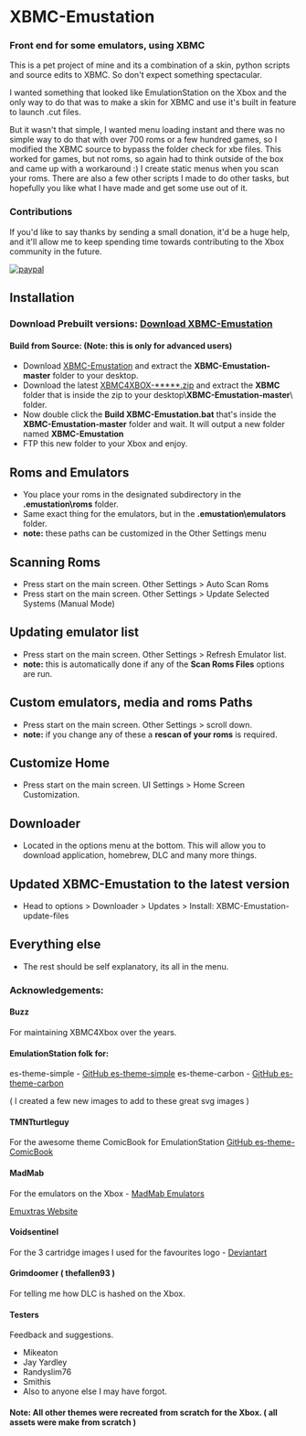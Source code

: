 # XBMC-Emustation

### Front end for some emulators, using XBMC

 This is a pet project of mine and its a combination of a skin, python scripts and source edits to XBMC. So don't expect something spectacular.

 I wanted something that looked like EmulationStation on the Xbox and the only way to do that was to make a skin for XBMC and use it's built in feature to launch .cut files.
 
 But it wasn't that simple, I wanted menu loading instant and there was no simple way to do that with over 700 roms or a few hundred games, so I modified the XBMC source to bypass the folder check for xbe files. This worked for games, but not roms, so again had to think outside of the box and came up with a workaround :) I create static menus when you scan your roms. There are also a few other scripts I made to do other tasks, but hopefully you like what I have made and get some use out of it.

### Contributions
 If you'd like to say thanks by sending a small donation, it'd be a huge help, and it'll allow me to keep spending time towards contributing to the Xbox community in the future.

[![paypal](https://www.paypalobjects.com/en_US/i/btn/btn_donateCC_LG.gif)](https://www.paypal.com/cgi-bin/webscr?cmd=_donations&business=65NJWU9PUUX7W&lc=GB&currency_code=GBP&bn=PP%2dDonationsBF%3abtn_donate_LG%2egif%3aNonHosted)
 
## Installation
 ### Download Prebuilt versions: [Download XBMC-Emustation](http://xbmc-emustation.com/downloads/_latest%20build/XBMC-Emustation.zip)

 #### Build from Source: (Note: this is only for advanced users)
 * Download [XBMC-Emustation](https://github.com/Rocky5/XBMC-Emustation/archive/master.zip) and extract the **XBMC-Emustation-master** folder to your desktop.
 * Download the latest [XBMC4XBOX-*****.zip](https://drive.google.com/drive/folders/0B9zNhNcNUdDTRVFBbHcwc2JCZFE) and extract the **XBMC** folder that is inside the zip to your desktop\\**XBMC-Emustation-master**\\ folder.
 * Now double click the **Build XBMC-Emustation.bat** that's inside the **XBMC-Emustation-master** folder and wait. It will output a new folder named **XBMC-Emustation**
 * FTP this new folder to your Xbox and enjoy.
 
## Roms and Emulators
 * You place your roms in the designated subdirectory in the **.emustation\roms** folder.
 * Same exact thing for the emulators, but in the **.emustation\emulators** folder.
 * **note:** these paths can be customized in the Other Settings menu
 
## Scanning Roms
 * Press start on the main screen. Other Settings > Auto Scan Roms
 * Press start on the main screen. Other Settings > Update Selected Systems (Manual Mode)
 
## Updating emulator list
 * Press start on the main screen. Other Settings > Refresh Emulator list.
 * **note:** this is automatically done if any of the **Scan Roms Files** options are run.
 
## Custom emulators, media and roms Paths
 * Press start on the main screen. Other Settings > scroll down.
 * **note:** if you change any of these a **rescan of your roms** is required.
   
## Customize Home
 * Press start on the main screen. UI Settings > Home Screen Customization.
 
## Downloader
 * Located in the options menu at the bottom. This will allow you to download application, homebrew, DLC and many more things.
 
## Updated XBMC-Emustation to the latest version
 * Head to options > Downloader > Updates > Install: XBMC-Emustation-update-files
  
## Everything else
 * The rest should be self explanatory, its all in the menu.
 
### Acknowledgements:

#### Buzz
 For maintaining XBMC4Xbox over the years.

#### EmulationStation folk for:
 es-theme-simple - [GitHub es-theme-simple](https://github.com/RetroPie/es-theme-simple)
 es-theme-carbon - [GitHub es-theme-carbon](https://github.com/RetroPie/es-theme-carbon)
 
 ( I created a few new images to add to these great svg images )

#### TMNTturtleguy
 For the awesome theme ComicBook for EmulationStation [GitHub es-theme-ComicBook](https://github.com/TMNTturtleguy/es-theme-ComicBook)
 
#### MadMab
 For the emulators on the Xbox - [MadMab Emulators](http://www.emuxtras.net/dlsystem/)
 
 [Emuxtras Website](http://www.emuxtras.net)
 
#### Voidsentinel
 For the 3 cartridge images I used for the favourites logo - [Deviantart](https://voidsentinel.deviantart.com/gallery/43806141/Video-Game-Icons)
 
#### Grimdoomer ( thefallen93 )
 For telling me how DLC is hashed on the Xbox.
 
#### Testers
 Feedback and suggestions.
 * Mikeaton
 * Jay Yardley
 * Randyslim76
 * Smithis
 * Also to anyone else I may have forgot.

#### Note: All other themes were recreated from scratch for the Xbox. ( all assets were make from scratch )
 
